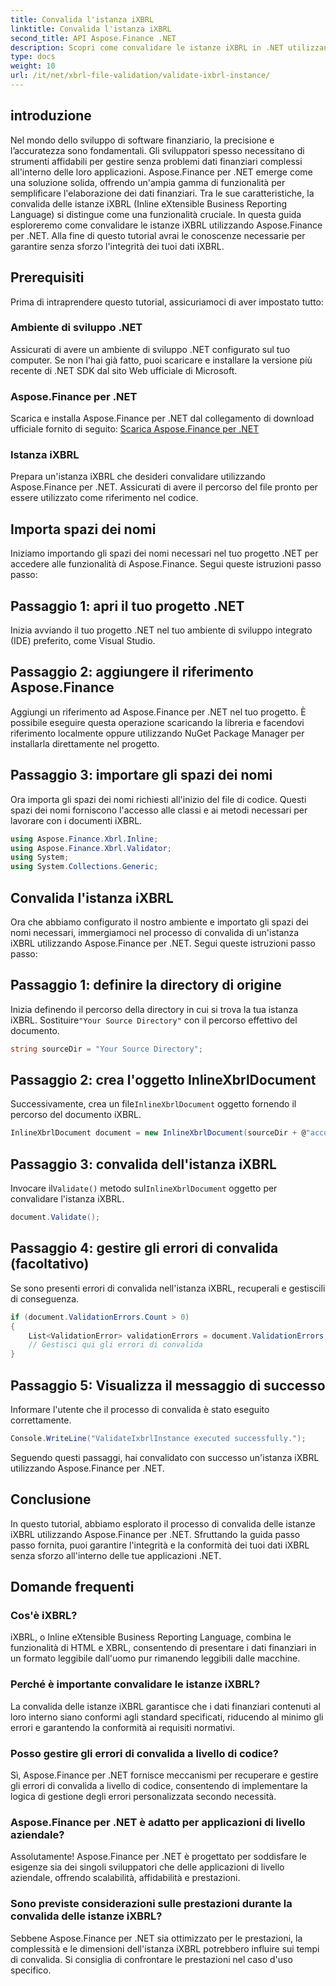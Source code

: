 ```yaml
---
title: Convalida l'istanza iXBRL
linktitle: Convalida l'istanza iXBRL
second_title: API Aspose.Finance .NET
description: Scopri come convalidare le istanze iXBRL in .NET utilizzando Aspose.Finance. Garantisci l'integrità e la conformità dei dati senza sforzo. #Aspose #Finanza #iXBRL
type: docs
weight: 10
url: /it/net/xbrl-file-validation/validate-ixbrl-instance/
---
```

## introduzione
Nel mondo dello sviluppo di software finanziario, la precisione e l’accuratezza sono fondamentali. Gli sviluppatori spesso necessitano di strumenti affidabili per gestire senza problemi dati finanziari complessi all'interno delle loro applicazioni. Aspose.Finance per .NET emerge come una soluzione solida, offrendo un'ampia gamma di funzionalità per semplificare l'elaborazione dei dati finanziari. Tra le sue caratteristiche, la convalida delle istanze iXBRL (Inline eXtensible Business Reporting Language) si distingue come una funzionalità cruciale. In questa guida esploreremo come convalidare le istanze iXBRL utilizzando Aspose.Finance per .NET. Alla fine di questo tutorial avrai le conoscenze necessarie per garantire senza sforzo l'integrità dei tuoi dati iXBRL.
## Prerequisiti
Prima di intraprendere questo tutorial, assicuriamoci di aver impostato tutto:
### Ambiente di sviluppo .NET
Assicurati di avere un ambiente di sviluppo .NET configurato sul tuo computer. Se non l'hai già fatto, puoi scaricare e installare la versione più recente di .NET SDK dal sito Web ufficiale di Microsoft.
### Aspose.Finance per .NET
Scarica e installa Aspose.Finance per .NET dal collegamento di download ufficiale fornito di seguito:
[Scarica Aspose.Finance per .NET](https://releases.aspose.com/finance/net/)
### Istanza iXBRL
Prepara un'istanza iXBRL che desideri convalidare utilizzando Aspose.Finance per .NET. Assicurati di avere il percorso del file pronto per essere utilizzato come riferimento nel codice.
## Importa spazi dei nomi
Iniziamo importando gli spazi dei nomi necessari nel tuo progetto .NET per accedere alle funzionalità di Aspose.Finance. Segui queste istruzioni passo passo:
## Passaggio 1: apri il tuo progetto .NET
Inizia avviando il tuo progetto .NET nel tuo ambiente di sviluppo integrato (IDE) preferito, come Visual Studio.
## Passaggio 2: aggiungere il riferimento Aspose.Finance
Aggiungi un riferimento ad Aspose.Finance per .NET nel tuo progetto. È possibile eseguire questa operazione scaricando la libreria e facendovi riferimento localmente oppure utilizzando NuGet Package Manager per installarla direttamente nel progetto.
## Passaggio 3: importare gli spazi dei nomi
Ora importa gli spazi dei nomi richiesti all'inizio del file di codice. Questi spazi dei nomi forniscono l'accesso alle classi e ai metodi necessari per lavorare con i documenti iXBRL.
```csharp
using Aspose.Finance.Xbrl.Inline;
using Aspose.Finance.Xbrl.Validator;
using System;
using System.Collections.Generic;
```
## Convalida l'istanza iXBRL
Ora che abbiamo configurato il nostro ambiente e importato gli spazi dei nomi necessari, immergiamoci nel processo di convalida di un'istanza iXBRL utilizzando Aspose.Finance per .NET. Segui queste istruzioni passo passo:
## Passaggio 1: definire la directory di origine
 Inizia definendo il percorso della directory in cui si trova la tua istanza iXBRL. Sostituire`"Your Source Directory"` con il percorso effettivo del documento.
```csharp
string sourceDir = "Your Source Directory";
```
## Passaggio 2: crea l'oggetto InlineXbrlDocument
 Successivamente, crea un file`InlineXbrlDocument` oggetto fornendo il percorso del documento iXBRL.
```csharp
InlineXbrlDocument document = new InlineXbrlDocument(sourceDir + @"account_1.html");
```
## Passaggio 3: convalida dell'istanza iXBRL
 Invocare il`Validate()` metodo sul`InlineXbrlDocument` oggetto per convalidare l'istanza iXBRL.
```csharp
document.Validate();
```
## Passaggio 4: gestire gli errori di convalida (facoltativo)
Se sono presenti errori di convalida nell'istanza iXBRL, recuperali e gestiscili di conseguenza.
```csharp
if (document.ValidationErrors.Count > 0)
{
    List<ValidationError> validationErrors = document.ValidationErrors;
    // Gestisci qui gli errori di convalida
}
```
## Passaggio 5: Visualizza il messaggio di successo
Informare l'utente che il processo di convalida è stato eseguito correttamente.
```csharp
Console.WriteLine("ValidateIxbrlInstance executed successfully.");
```
Seguendo questi passaggi, hai convalidato con successo un'istanza iXBRL utilizzando Aspose.Finance per .NET.
## Conclusione
In questo tutorial, abbiamo esplorato il processo di convalida delle istanze iXBRL utilizzando Aspose.Finance per .NET. Sfruttando la guida passo passo fornita, puoi garantire l'integrità e la conformità dei tuoi dati iXBRL senza sforzo all'interno delle tue applicazioni .NET.
## Domande frequenti
### Cos'è iXBRL?
iXBRL, o Inline eXtensible Business Reporting Language, combina le funzionalità di HTML e XBRL, consentendo di presentare i dati finanziari in un formato leggibile dall'uomo pur rimanendo leggibili dalle macchine.
### Perché è importante convalidare le istanze iXBRL?
La convalida delle istanze iXBRL garantisce che i dati finanziari contenuti al loro interno siano conformi agli standard specificati, riducendo al minimo gli errori e garantendo la conformità ai requisiti normativi.
### Posso gestire gli errori di convalida a livello di codice?
Sì, Aspose.Finance per .NET fornisce meccanismi per recuperare e gestire gli errori di convalida a livello di codice, consentendo di implementare la logica di gestione degli errori personalizzata secondo necessità.
### Aspose.Finance per .NET è adatto per applicazioni di livello aziendale?
Assolutamente! Aspose.Finance per .NET è progettato per soddisfare le esigenze sia dei singoli sviluppatori che delle applicazioni di livello aziendale, offrendo scalabilità, affidabilità e prestazioni.
### Sono previste considerazioni sulle prestazioni durante la convalida delle istanze iXBRL?
Sebbene Aspose.Finance per .NET sia ottimizzato per le prestazioni, la complessità e le dimensioni dell'istanza iXBRL potrebbero influire sui tempi di convalida. Si consiglia di confrontare le prestazioni nel caso d'uso specifico.